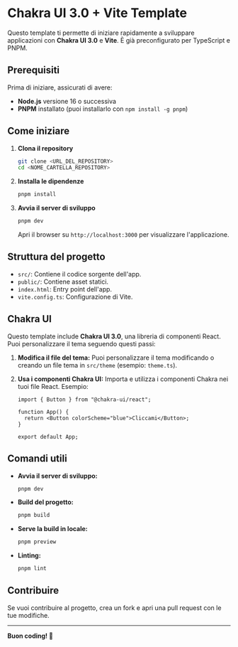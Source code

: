 # Chakra UI 3.0 + Vite Template

Questo template ti permette di iniziare rapidamente a sviluppare applicazioni con **Chakra UI 3.0** e **Vite**. È già preconfigurato per TypeScript e PNPM.

## Prerequisiti

Prima di iniziare, assicurati di avere:

- **Node.js** versione 16 o successiva
- **PNPM** installato (puoi installarlo con `npm install -g pnpm`)

## Come iniziare

1. **Clona il repository**

   ```bash
   git clone <URL_DEL_REPOSITORY>
   cd <NOME_CARTELLA_REPOSITORY>
   ```

2. **Installa le dipendenze**

   ```bash
   pnpm install
   ```

3. **Avvia il server di sviluppo**
   ```bash
   pnpm dev
   ```
   Apri il browser su `http://localhost:3000` per visualizzare l'applicazione.

## Struttura del progetto

- `src/`: Contiene il codice sorgente dell'app.
- `public/`: Contiene asset statici.
- `index.html`: Entry point dell'app.
- `vite.config.ts`: Configurazione di Vite.

## Chakra UI

Questo template include **Chakra UI 3.0**, una libreria di componenti React. Puoi personalizzare il tema seguendo questi passi:

1. **Modifica il file del tema:**
   Puoi personalizzare il tema modificando o creando un file tema in `src/theme` (esempio: `theme.ts`).

2. **Usa i componenti Chakra UI:**
   Importa e utilizza i componenti Chakra nei tuoi file React. Esempio:

   ```tsx
   import { Button } from "@chakra-ui/react";

   function App() {
     return <Button colorScheme="blue">Cliccami</Button>;
   }

   export default App;
   ```

## Comandi utili

- **Avvia il server di sviluppo:**

  ```bash
  pnpm dev
  ```

- **Build del progetto:**

  ```bash
  pnpm build
  ```

- **Serve la build in locale:**

  ```bash
  pnpm preview
  ```

- **Linting:**
  ```bash
  pnpm lint
  ```

## Contribuire

Se vuoi contribuire al progetto, crea un fork e apri una pull request con le tue modifiche.

---

**Buon coding! 🚀**
